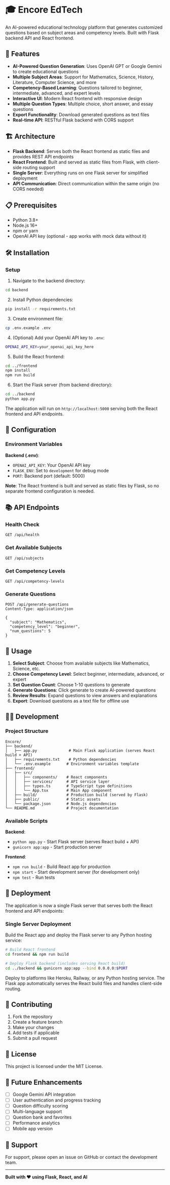 # 🎓 Encore EdTech

An AI-powered educational technology platform that generates customized questions based on subject areas and competency levels. Built with Flask backend API and React frontend.

## 🚀 Features

- **AI-Powered Question Generation**: Uses OpenAI GPT or Google Gemini to create educational questions
- **Multiple Subject Areas**: Support for Mathematics, Science, History, Literature, Computer Science, and more
- **Competency-Based Learning**: Questions tailored to beginner, intermediate, advanced, and expert levels
- **Interactive UI**: Modern React frontend with responsive design
- **Multiple Question Types**: Multiple choice, short answer, and essay questions
- **Export Functionality**: Download generated questions as text files
- **Real-time API**: RESTful Flask backend with CORS support

## 🏗️ Architecture

- **Flask Backend**: Serves both the React frontend as static files and provides REST API endpoints
- **React Frontend**: Built and served as static files from Flask, with client-side routing support  
- **Single Server**: Everything runs on one Flask server for simplified deployment
- **API Communication**: Direct communication within the same origin (no CORS needed)

## 📋 Prerequisites

- Python 3.8+ 
- Node.js 16+
- npm or yarn
- OpenAI API key (optional - app works with mock data without it)

## 🛠️ Installation

### Setup

1. Navigate to the backend directory:
```bash
cd backend
```

2. Install Python dependencies:
```bash
pip install -r requirements.txt
```

3. Create environment file:
```bash
cp .env.example .env
```

4. (Optional) Add your OpenAI API key to `.env`:
```bash
OPENAI_API_KEY=your_openai_api_key_here
```

5. Build the React frontend:
```bash
cd ../frontend
npm install
npm run build
```

6. Start the Flask server (from backend directory):
```bash
cd ../backend
python app.py
```

The application will run on `http://localhost:5000` serving both the React frontend and API endpoints.

## 🔧 Configuration

### Environment Variables

**Backend (.env)**:
- `OPENAI_API_KEY`: Your OpenAI API key
- `FLASK_ENV`: Set to `development` for debug mode
- `PORT`: Backend port (default: 5000)

**Note**: The React frontend is built and served as static files by Flask, so no separate frontend configuration is needed.

## 📚 API Endpoints

### Health Check
```
GET /api/health
```

### Get Available Subjects
```
GET /api/subjects
```

### Get Competency Levels
```
GET /api/competency-levels
```

### Generate Questions
```
POST /api/generate-questions
Content-Type: application/json

{
  "subject": "Mathematics",
  "competency_level": "beginner", 
  "num_questions": 5
}
```

## 🎯 Usage

1. **Select Subject**: Choose from available subjects like Mathematics, Science, etc.
2. **Choose Competency Level**: Select beginner, intermediate, advanced, or expert
3. **Set Question Count**: Choose 1-10 questions to generate
4. **Generate Questions**: Click generate to create AI-powered questions
5. **Review Results**: Expand questions to view answers and explanations
6. **Export**: Download questions as a text file for offline use

## 🏃‍♂️ Development

### Project Structure
```
Encore/
├── backend/
│   ├── app.py              # Main Flask application (serves React build + API)
│   ├── requirements.txt    # Python dependencies
│   └── .env.example       # Environment variables template
├── frontend/
│   ├── src/
│   │   ├── components/    # React components
│   │   ├── services/      # API service layer
│   │   ├── types.ts       # TypeScript type definitions
│   │   └── App.tsx        # Main App component
│   ├── build/             # Production build (served by Flask)
│   ├── public/            # Static assets
│   └── package.json       # Node.js dependencies
└── README.md              # Project documentation
```

### Available Scripts

**Backend**:
- `python app.py` - Start Flask server (serves React build + API)
- `gunicorn app:app` - Start production server

**Frontend**:
- `npm run build` - Build React app for production
- `npm start` - Start development server (for development only)
- `npm test` - Run tests

## 🚀 Deployment

The application is now a single Flask server that serves both the React frontend and API endpoints:

### Single Server Deployment
Build the React app and deploy the Flask server to any Python hosting service:

```bash
# Build React frontend
cd frontend && npm run build

# Deploy Flask backend (includes serving React build)
cd ../backend && gunicorn app:app --bind 0.0.0.0:$PORT
```

Deploy to platforms like Heroku, Railway, or any Python hosting service. The Flask app automatically serves the React build files and handles client-side routing.

## 🤝 Contributing

1. Fork the repository
2. Create a feature branch
3. Make your changes
4. Add tests if applicable
5. Submit a pull request

## 📄 License

This project is licensed under the MIT License.

## 🔮 Future Enhancements

- [ ] Google Gemini API integration
- [ ] User authentication and progress tracking
- [ ] Question difficulty scoring
- [ ] Multi-language support
- [ ] Question bank and favorites
- [ ] Performance analytics
- [ ] Mobile app version

## 🛟 Support

For support, please open an issue on GitHub or contact the development team.

---

**Built with ❤️ using Flask, React, and AI**
